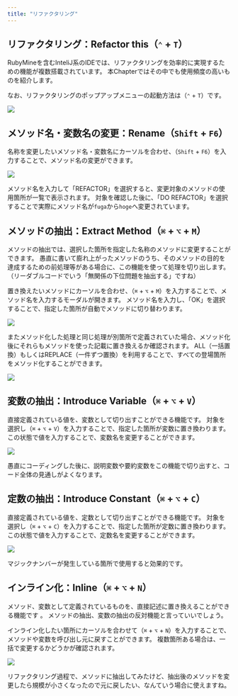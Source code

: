 ```yaml
---
title: "リファクタリング"
---
```


## リファクタリング：Refactor this（`⌃` + `T`）

RubyMineを含むInteliJ系のIDEでは、リファクタリングを効率的に実現するための機能が複数搭載されています。 本Chapterではその中でも使用頻度の高いものを紹介します。

なお、リファクタリングのポップアップメニューの起動方法は（`⌃` + `T`）です。

![](/images/refactoring/how-to-show-popup.gif)

## メソッド名・変数名の変更：Rename（`Shift` + `F6`）

名称を変更したいメソッド名・変数名にカーソルを合わせ、（`Shift` + `F6`）を入力することで、メソッド名の変更ができます。

![](/images/refactoring/how-to-change-method-name.gif)

メソッド名を入力して「REFACTOR」を選択すると、変更対象のメソッドの使用箇所が一覧で表示されます。
対象を確認した後に、「DO REFACTOR」を選択することで実際にメソッド名が`fuga`から`hoge`へ変更されています。

## メソッドの抽出：Extract Method（`⌘` + `⌥` + `M`）

メソッドの抽出では、選択した箇所を指定した名称のメソッドに変更することができます。
愚直に書いて膨れ上がったメソッドのうち、そのメソッドの目的を達成するための前処理等がある場合に、この機能を使って処理を切り出します。
（リーダブルコードでいう「無関係の下位問題を抽出する」ですね）

置き換えたいメソッドにカーソルを合わせ、（`⌘` + `⌥` + `M`）を入力することで、メソッド名を入力するモーダルが開きます。
メソッド名を入力し、「OK」を選択することで、指定した箇所が自動でメソッドに切り替わります。

![](/images/refactoring/how-to-extract-method.gif)

またメソッド化した処理と同じ処理が別箇所で定義されていた場合、メソッド化後にそれらもメソッドを使った記載に置き換えるか確認されます。
ALL（一括置換）もしくはREPLACE（一件ずつ置換）を利用することで、すべての登場箇所をメソッド化することができます。

![](/images/refactoring/how-to-bulk-extract-method.gif)

## 変数の抽出：Introduce Variable（`⌘` + `⌥` + `V`）

直接定義されている値を、変数として切り出すことができる機能です。
対象を選択し（`⌘` + `⌥` + `V`）を入力することで、指定した箇所が変数に置き換わります。
この状態で値を入力することで、変数名を変更することができます。

![](/images/refactoring/how-to-introduce-variable.gif)

愚直にコーディングした後に、説明変数や要約変数をこの機能で切り出すと、コード全体の見通しがよくなります。

## 定数の抽出：Introduce Constant（`⌘` + `⌥` + `C`）

直接定義されている値を、定数として切り出すことができる機能です。
対象を選択し（`⌘` + `⌥` + `C`）を入力することで、指定した箇所が定数に置き換わります。
この状態で値を入力することで、定数名を変更することができます。

![](/images/refactoring/how-to-introduce-constant.gif)

マジックナンバーが発生している箇所で使用すると効果的です。

## インライン化：Inline（`⌘` + `⌥` + `N`）

メソッド、変数として定義されているものを、直接記述に置き換えることができる機能です 。
メソッドの抽出、変数の抽出の反対機能と言っていいでしょう。

インライン化したい箇所にカーソルを合わせて（`⌘` + `⌥` + `N`）を入力することで、メソッドや変数を呼び出し元に戻すことができます。
複数箇所ある場合は、一括で変更するかどうかが確認されます。

![](/images/refactoring/how-to-inline.gif)

リファクタリング過程で、メソッドに抽出してみたけど、抽出後のメソッドを変更したら規模が小さくなったので元に戻したい、なんていう場合に使えますね。
